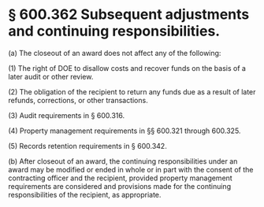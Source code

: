 # § 600.362   Subsequent adjustments and continuing responsibilities.

(a) The closeout of an award does not affect any of the following:


(1) The right of DOE to disallow costs and recover funds on the basis of a later audit or other review.


(2) The obligation of the recipient to return any funds due as a result of later refunds, corrections, or other transactions.


(3) Audit requirements in § 600.316.


(4) Property management requirements in §§ 600.321 through 600.325.


(5) Records retention requirements in § 600.342.


(b) After closeout of an award, the continuing responsibilities under an award may be modified or ended in whole or in part with the consent of the contracting officer and the recipient, provided property management requirements are considered and provisions made for the continuing responsibilities of the recipient, as appropriate.




